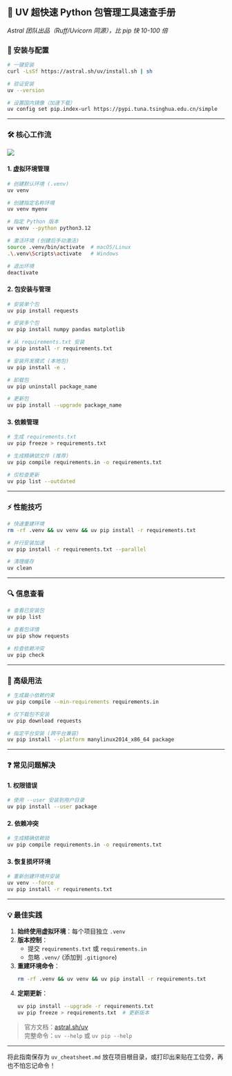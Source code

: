 
## 🌟 UV 超快速 Python 包管理工具速查手册
*Astral 团队出品（Ruff/Uvicorn 同源），比 pip 快 10-100 倍*

### 🔧 安装与配置
```bash
# 一键安装
curl -LsSf https://astral.sh/uv/install.sh | sh

# 验证安装
uv --version

# 设置国内镜像（加速下载）
uv config set pip.index-url https://pypi.tuna.tsinghua.edu.cn/simple
```

---

### 🛠️ 核心工作流
![](./assets/uv使用指南/2025-08-03-01-18-09.png)

#### 1. 虚拟环境管理
```bash
# 创建默认环境 (.venv)
uv venv

# 创建指定名称环境
uv venv myenv

# 指定 Python 版本
uv venv --python python3.12

# 激活环境 (创建后手动激活)
source .venv/bin/activate  # macOS/Linux
.\.venv\Scripts\activate   # Windows

# 退出环境
deactivate
```

#### 2. 包安装与管理
```bash
# 安装单个包
uv pip install requests

# 安装多个包
uv pip install numpy pandas matplotlib

# 从 requirements.txt 安装
uv pip install -r requirements.txt

# 安装开发模式 (本地包)
uv pip install -e .

# 卸载包
uv pip uninstall package_name

# 更新包
uv pip install --upgrade package_name
```

#### 3. 依赖管理
```bash
# 生成 requirements.txt
uv pip freeze > requirements.txt

# 生成精确锁文件 (推荐)
uv pip compile requirements.in -o requirements.txt

# 仅检查更新
uv pip list --outdated
```

---

### ⚡ 性能技巧
```bash
# 快速重建环境
rm -rf .venv && uv venv && uv pip install -r requirements.txt

# 并行安装加速
uv pip install -r requirements.txt --parallel

# 清理缓存
uv clean
```

---

### 🔍 信息查看
```bash
# 查看已安装包
uv pip list

# 查看包详情
uv pip show requests

# 检查依赖冲突
uv pip check
```

---

### 🚀 高级用法
```bash
# 生成最小依赖约束
uv pip compile --min-requirements requirements.in

# 仅下载包不安装
uv pip download requests

# 指定平台安装 (跨平台兼容)
uv pip install --platform manylinux2014_x86_64 package
```

---

### ❓ 常见问题解决

#### 1. 权限错误
```bash
# 使用 --user 安装到用户目录
uv pip install --user package
```

#### 2. 依赖冲突
```bash
# 生成精确依赖锁
uv pip compile requirements.in -o requirements.txt
```

#### 3. 恢复损坏环境
```bash
# 重新创建环境并安装
uv venv --force
uv pip install -r requirements.txt
```

---

### 💡 最佳实践
1. **始终使用虚拟环境**：每个项目独立 `.venv`
2. **版本控制**：
   - 提交 `requirements.txt` 或 `requirements.in`
   - 忽略 `.venv/` (添加到 `.gitignore`)
3. **重建环境命令**：
   ```bash
   rm -rf .venv && uv venv && uv pip install -r requirements.txt
   ```
4. **定期更新**：
   ```bash
   uv pip install --upgrade -r requirements.txt
   uv pip freeze > requirements.txt  # 更新版本
   ```

> 官方文档：[astral.sh/uv](https://astral.sh/uv)  
> 完整命令：`uv --help` 或 `uv pip --help`

---

将此指南保存为 `uv_cheatsheet.md` 放在项目根目录，或打印出来贴在工位旁，再也不怕忘记命令！



